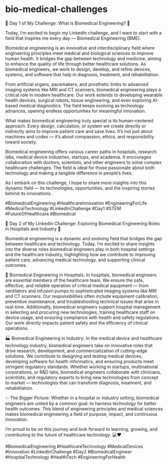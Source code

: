 # bio-medical-challenges

🌟 Day 1 of My Challenge: What is Biomedical Engineering? 🌟

Today, I’m excited to begin my LinkedIn challenge, and I want to start with a field that inspires me every day — Biomedical Engineering (BME).

Biomedical engineering is an innovative and interdisciplinary field where engineering principles meet medical and biological sciences to improve human health. It bridges the gap between technology and medicine, aiming to enhance the quality of life through better healthcare solutions. As biomedical engineers, we work to design, develop, and refine devices, systems, and software that help in diagnosis, treatment, and rehabilitation.

From artificial organs, pacemakers, and prosthetic limbs to advanced imaging systems like MRI and CT scanners, biomedical engineering plays a critical role in modern healthcare. Our work extends to developing wearable health devices, surgical robots, tissue engineering, and even exploring AI-based medical diagnostics. The field keeps evolving as technology advances, opening endless opportunities for meaningful innovation.

What makes biomedical engineering truly special is its human-centered approach. Every design, calculation, or system we create directly or indirectly aims to improve patient care and save lives. It’s not just about machines and codes — it’s about compassion, ethics, and responsibility toward society.

Biomedical engineering offers various career paths in hospitals, research labs, medical device industries, startups, and academia. It encourages collaboration with doctors, scientists, and other engineers to solve complex healthcare challenges. The field is ideal for those passionate about both technology and making a tangible difference in people’s lives.

As I embark on this challenge, I hope to share more insights into this dynamic field — its technologies, opportunities, and the inspiring stories behind its innovations.

#BiomedicalEngineering #HealthcareInnovation #EngineeringForLife #MedicalTechnology #LinkedInChallenge #Day1 #STEM #FutureOfHealthcare #Biomedical




🌟 Day 2 of My LinkedIn Challenge: Exploring Biomedical Engineering Roles in Hospitals and Industry 🌟

Biomedical engineering is a dynamic and evolving field that bridges the gap between healthcare and technology. Today, I’m excited to share insights into the diverse roles biomedical engineers play in both hospital settings and the healthcare industry, highlighting how we contribute to improving patient care, advancing medical technology, and supporting clinical outcomes.

🏥 Biomedical Engineering in Hospitals:
In hospitals, biomedical engineers are essential members of the healthcare team. We ensure the safe, effective, and reliable operation of critical medical equipment — from ventilators and infusion pumps to sophisticated imaging systems like MRI and CT scanners. Our responsibilities often include equipment calibration, preventive maintenance, and troubleshooting technical issues that arise in real-time. Additionally, biomedical engineers support hospital management in selecting and procuring new technologies, training healthcare staff on device usage, and ensuring compliance with health and safety regulations. Our work directly impacts patient safety and the efficiency of clinical operations.

🏭 Biomedical Engineering in Industry:
In the medical device and healthcare technology industry, biomedical engineers take on innovative roles that drive research, development, and commercialization of cutting-edge solutions. We contribute to designing and testing medical devices, developing software for health informatics, and ensuring products meet stringent regulatory standards. Whether working in startups, multinational corporations, or R&D labs, biomedical engineers collaborate with clinicians, scientists, and regulatory experts to bring new technologies from concept to market — technologies that can transform diagnosis, treatment, and rehabilitation.

✨ The Bigger Picture:
Whether in a hospital or industry setting, biomedical engineers are united by a common goal: to harness technology for better health outcomes. This blend of engineering principles and medical sciences makes biomedical engineering a field of purpose, impact, and continuous innovation.

I’m proud to be on this journey and look forward to learning, growing, and contributing to the future of healthcare technology. 💻❤

#BiomedicalEngineering #HealthcareTechnology #MedicalDevices #Innovation #LinkedInChallenge #Day2 #BiomedicalEngineer #HospitalTechnology #HealthTech #EngineeringForHealth



